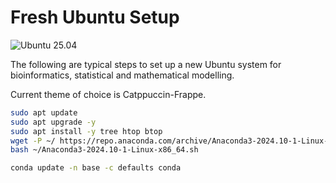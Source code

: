 # Fresh Ubuntu Setup

![Ubuntu 25.04](https://img.shields.io/badge/Ubuntu-25.04-E95420?logo=ubuntu&logoColor=white&style=flat)

The following are typical steps to set up a new Ubuntu system for bioinformatics, statistical and mathematical modelling.

Current theme of choice is Catppuccin-Frappe.

```bash
sudo apt update
sudo apt upgrade -y
sudo apt install -y tree htop btop
wget -P ~/ https://repo.anaconda.com/archive/Anaconda3-2024.10-1-Linux-x86_64.sh
bash ~/Anaconda3-2024.10-1-Linux-x86_64.sh
```

```bash
conda update -n base -c defaults conda
```
